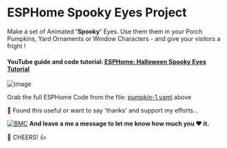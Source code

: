 # ESPHome Spooky Eyes Project

Make a set of Animated **'Spooky'** Eyes. Use them them in your Porch Pumpkins, Yard Ornaments or Window Characters - and give your visitors a fright ! 

#### YouTube guide and code tutorial: [ESPHome: Halloween Spooky Eyes Tutorial](https://youtu.be/vrzmGEdoSkc)

![image](https://user-images.githubusercontent.com/51385971/135012523-7c3ed6b8-7672-4878-b7f3-db5305827507.png)

Grab the full ESPHome Code from the file: [pumpkin-1.yaml](https://github.com/3ative/spooky-eyes/blob/main/pumpkin-1.yaml) above





🎁 Found this useful or want to say 'thanks' and support my efforts...

[![BMC](https://www.buymeacoffee.com/assets/img/custom_images/white_img.png)](https://www.buymeacoffee.com/3ative) **And leave a me a message to let me know how much you ❤ it.**

🍺 CHEERS! 👍
